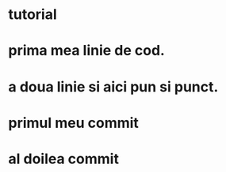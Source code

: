 # tutorial
# prima mea linie de cod.
# a doua linie si aici pun si punct.
# primul meu commit
# al doilea commit